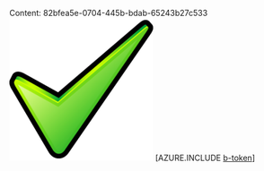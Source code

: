 Content: 82bfea5e-0704-445b-bdab-65243b27c533![image](55cde146-6399-4cfb-8ef3-2d4d10d6d562.png)
[AZURE.INCLUDE [b-token](2af6959b-fbb1-47bc-b6b2-b23da26f3fe6.md)]
